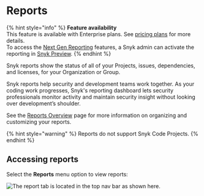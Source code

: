 # Reports

{% hint style="info" %}
**Feature availability**\
This feature is available with Enterprise plans. See [pricing plans](https://snyk.io/plans/) for more details.\
To access the [Next Gen Reporting](next-gen-reporting/) features, a Snyk admin can activate the reporting in [Snyk Preview](https://docs.snyk.io/features/user-and-group-management/managing-settings/snyk-preview).
{% endhint %}

Snyk reports show the status of all of your Projects, issues, dependencies, and licenses, for your Organization or Group.

Snyk reports help security and development teams work together. As your coding work progresses, Snyk's reporting dashboard lets security professionals monitor activity and maintain security insight without looking over development’s shoulder.

See the [Reports Overview](reports-overview.md) page for more information on organizing and customizing your reports.

{% hint style="warning" %}
Reports do not support Snyk Code Projects.
{% endhint %}

## Accessing reports

Select the **Reports** menu option to view reports:

![The report tab is located in the top nav bar as shown here.](../../.gitbook/assets/snyk-org-report.png)
